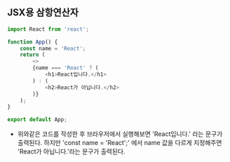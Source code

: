 ## JSX용 삼항연산자
```javascript
import React from 'react';

function App() {
    const name = 'React';
    return (
        <>
        {name === 'React' ? (
            <h1>React입니다.</h1>
        ) : (
            <h2>React가 아닙니다.</h2>
        )}
    );
}

export default App;
```
 - 위와같은 코드를 작성한 후 브라우저에서 실행해보면 'React입니다.' 라는 문구가 출력된다. 하지만 'const name = 'React';' 에서  name 값을 다르게 지정해주면 'React가 아닙니다.'라는 문구가 출력된다.